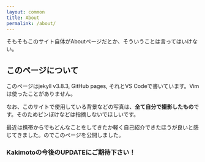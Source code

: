 ```yaml
---
layout: common
title: About
permalink: /about/
---
```


そもそもこのサイト自体がAboutページだとか、そういうことは言ってはいけない。

## このページについて
このページはjekyll v3.8.3, GitHub pages, それとVS Codeで書いています。Vimは使ったことがありません。 

なお、このサイトで使用している背景などの写真は、**全て自分で撮影したもの**です。そのためピンぼけなどは指摘しないでほしいです。

最近は携帯からでもどんなことをしてきたか軽く自己紹介できたほうが良いと感じてきました。のでこのページを公開しました。 

### Kakimotoの今後のUPDATEにご期待下さい！





